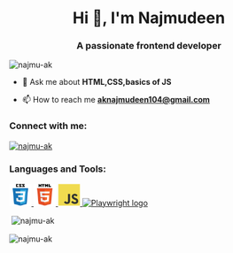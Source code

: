 <h1 align="center">Hi 👋, I'm Najmudeen</h1>
<h3 align="center">A passionate frontend developer</h3>    


<p align="left"> <img src="https://komarev.com/ghpvc/?username=najmu-ak&label=Profile%20views&color=0e75b6&style=flat" alt="najmu-ak" /> </p>

- 💬 Ask me about **HTML,CSS,basics of JS**

- 📫 How to reach me **aknajmudeen104@gmail.com**

<h3 align="left">Connect with me:</h3>
<p align="left">
<a href="https://www.linkedin.com/in/mohamed-ali-najmudeen/" target="blank"><img align="center" src="https://raw.githubusercontent.com/rahuldkjain/github-profile-readme-generator/master/src/images/icons/Social/linked-in-alt.svg" alt="najmu-ak" height="30" width="40" /></a>
</p>

<h3 align="left">Languages and Tools:</h3>
<p align="left"> 
<a href="https://www.w3schools.com/css/" target="_blank" rel="noreferrer"> 
  <img src="https://raw.githubusercontent.com/devicons/devicon/master/icons/css3/css3-original-wordmark.svg" alt="css3" width="40" height="40"/>
</a>
<a href="https://www.w3.org/html/" target="_blank" rel="noreferrer">
  <img src="https://raw.githubusercontent.com/devicons/devicon/master/icons/html5/html5-original-wordmark.svg" alt="html5" width="40" height="40"/>
</a>
<a href="https://developer.mozilla.org/en-US/docs/Web/JavaScript" target="_blank" rel="noreferrer"> 
<img src="https://raw.githubusercontent.com/devicons/devicon/master/icons/javascript/javascript-original.svg" alt="javascript" width="40" height="40"/> </a>
 <a href="https://playwright.dev/docs/intro" target="_blank" rel="noreferrer"> 
<img src="/img/playwright-logo.svg" alt="Playwright logo" class="themedComponent_mlkZ themedComponent--dark_xIcU"> </a>
  
  </p>

<p>&nbsp;<img align="center" src="https://github-readme-stats.vercel.app/api?username=najmu-ak&show_icons=true&locale=en" alt="najmu-ak" /></p>

<p><img align="center" src="https://github-readme-streak-stats.herokuapp.com/?user=najmu-ak&" alt="najmu-ak" /></p>
